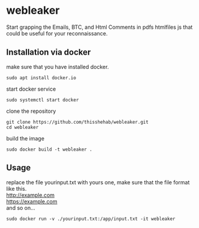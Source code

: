 # webleaker
Start grapping the Emails, BTC, and Html Comments in pdfs htmlfiles js that could be useful for your reconnaissance.

## Installation via docker
make sure that you have installed docker.

```console
sudo apt install docker.io
```

start docker service 
```console
sudo systemctl start docker
```
clone the repository

```console
git clone https://github.com/thisshehab/webleaker.git
cd webleaker
```
build the image 
```console
sudo docker build -t webleaker .
```
## Usage
replace the file yourinput.txt with yours one, make sure that the file format like this.
<br>
http://example.com <br>
https://example.com <br>
and so on...

```console
sudo docker run -v ./yourinput.txt:/app/input.txt -it webleaker
```
